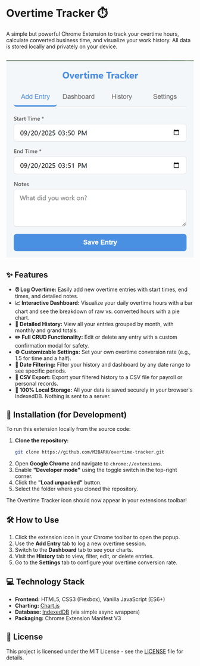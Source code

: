# Overtime Tracker ⏱️

A simple but powerful Chrome Extension to track your overtime hours, calculate converted business time, and visualize your work history. All data is stored locally and privately on your device.

<!-- Add a screenshot or GIF of the extension in action here! -->
![Overtime Tracker Screenshot](screenshot.png)
---

## ✨ Features

*   **⏰ Log Overtime:** Easily add new overtime entries with start times, end times, and detailed notes.
*   **📈 Interactive Dashboard:** Visualize your daily overtime hours with a bar chart and see the breakdown of raw vs. converted hours with a pie chart.
*   **📜 Detailed History:** View all your entries grouped by month, with monthly and grand totals.
*   **✏️ Full CRUD Functionality:** Edit or delete any entry with a custom confirmation modal for safety.
*   **⚙️ Customizable Settings:** Set your own overtime conversion rate (e.g., 1.5 for time and a half).
*   **📅 Date Filtering:** Filter your history and dashboard by any date range to see specific periods.
*   **📄 CSV Export:** Export your filtered history to a CSV file for payroll or personal records.
*   **💾 100% Local Storage:** All your data is saved securely in your browser's IndexedDB. Nothing is sent to a server.

## 🚀 Installation (for Development)

To run this extension locally from the source code:

1.  **Clone the repository:**
    ```bash
    git clone https://github.com/M2BARH/overtime-tracker.git
    ```
2.  Open **Google Chrome** and navigate to `chrome://extensions`.
3.  Enable **"Developer mode"** using the toggle switch in the top-right corner.
4.  Click the **"Load unpacked"** button.
5.  Select the folder where you cloned the repository.

The Overtime Tracker icon should now appear in your extensions toolbar!

## 🛠️ How to Use

1.  Click the extension icon in your Chrome toolbar to open the popup.
2.  Use the **Add Entry** tab to log a new overtime session.
3.  Switch to the **Dashboard** tab to see your charts.
4.  Visit the **History** tab to view, filter, edit, or delete entries.
5.  Go to the **Settings** tab to configure your overtime conversion rate.

## 💻 Technology Stack

*   **Frontend:** HTML5, CSS3 (Flexbox), Vanilla JavaScript (ES6+)
*   **Charting:** [Chart.js](https://www.chartjs.org/)
*   **Database:** [IndexedDB](https://developer.mozilla.org/en-US/docs/Web/API/IndexedDB_API) (via simple async wrappers)
*   **Packaging:** Chrome Extension Manifest V3

## 📄 License

This project is licensed under the MIT License - see the [LICENSE](LICENSE) file for details.